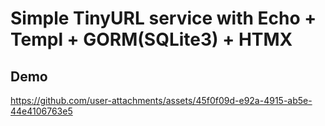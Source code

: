 # Simple TinyURL service with Echo + Templ + GORM(SQLite3) + HTMX

## Demo
https://github.com/user-attachments/assets/45f0f09d-e92a-4915-ab5e-44e4106763e5


